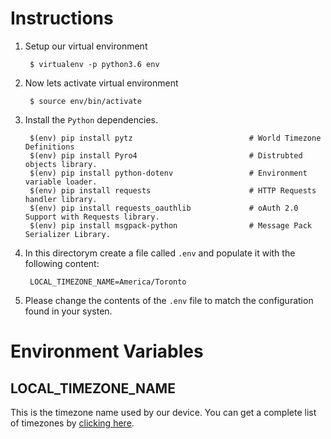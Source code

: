 # Instructions

1. Setup our virtual environment

        $ virtualenv -p python3.6 env

2. Now lets activate virtual environment

        $ source env/bin/activate

3. Install the ``Python`` dependencies.

        $(env) pip install pytz                          # World Timezone Definitions
        $(env) pip install Pyro4                         # Distrubted objects library.
        $(env) pip install python-dotenv                 # Environment variable loader.
        $(env) pip install requests                      # HTTP Requests handler library.
        $(env) pip install requests_oauthlib             # oAuth 2.0 Support with Requests library.
        $(env) pip install msgpack-python                # Message Pack Serializer Library.

4. In this directorym create a file called ``.env`` and populate it with the following content:

        LOCAL_TIMEZONE_NAME=America/Toronto

5. Please change the contents of the ``.env`` file to match the configuration found in your systen.

# Environment Variables

## LOCAL_TIMEZONE_NAME
This is the timezone name used by our device. You can get a complete list of timezones by [clicking here](https://stackoverflow.com/q/13866926).
